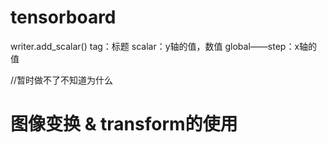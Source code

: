 # tensorboard
writer.add_scalar()
tag：标题
scalar：y轴的值，数值
global——step：x轴的值

//暂时做不了不知道为什么

# 图像变换 & transform的使用